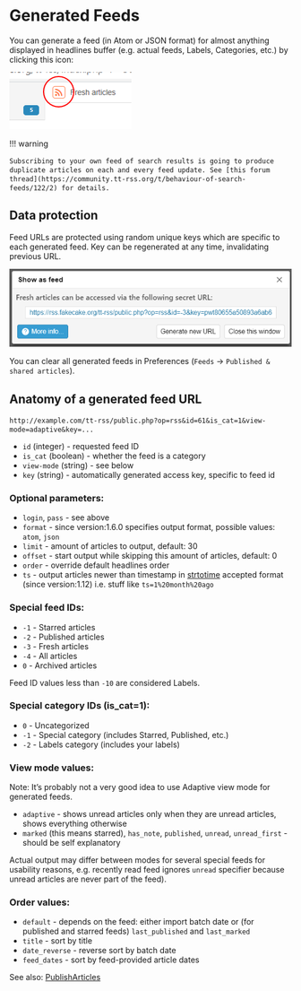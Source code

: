# Generated Feeds

You can generate a feed (in Atom or JSON format) for almost anything displayed
in headlines buffer (e.g. actual feeds, Labels, Categories, etc.) by clicking
this icon:

![](../images/gen_feed_icon.png)

!!! warning

    Subscribing to your own feed of search results is going to produce
    duplicate articles on each and every feed update. See [this forum thread](https://community.tt-rss.org/t/behaviour-of-search-feeds/122/2) for details.

## Data protection

Feed URLs are protected using random unique keys which are specific to each
generated feed. Key can be regenerated at any time, invalidating previous URL.

![](../images/gen_feed_dialog.png)

You can clear all generated feeds in Preferences (`Feeds` &rarr; `Published &
shared articles`).

## Anatomy of a generated feed URL

```
http://example.com/tt-rss/public.php?op=rss&id=61&is_cat=1&view-mode=adaptive&key=...
```

-   ``id`` (integer) - requested feed ID
-   ``is_cat`` (boolean) - whether the feed is a category
-   ``view-mode`` (string) - see below
-   ``key`` (string) - automatically generated access key, specific to feed id

### Optional parameters:

-   ``login``, ``pass`` - see above
-   ``format`` - since version:1.6.0 specifies output format, possible values: ``atom``, ``json``
-   ``limit`` - amount of articles to output, default: 30
-   ``offset`` - start output while skipping this amount of articles, default: 0
-   ``order`` - override default headlines order
-   ``ts`` - output articles newer than timestamp in [strtotime](http://www.php.net/manual/en/function.strtotime.php)
    accepted format (since version:1.12) i.e. stuff like <code>ts=1%20month%20ago</code>

### Special feed IDs:

-   ``-1`` - Starred articles
-   ``-2`` - Published articles
-   ``-3`` - Fresh articles
-   ``-4`` - All articles
-   ``0`` - Archived articles

Feed ID values less than `-10` are considered Labels.

### Special category IDs (is\_cat=1):

-  ``0`` - Uncategorized
- ``-1`` - Special category (includes Starred, Published, etc.)
- ``-2`` - Labels category (includes your labels)

### View mode values:

Note: It’s probably not a very good idea to use Adaptive view mode for
generated feeds.

-   <code>adaptive</code> - shows unread articles only when they are
    unread articles, shows everything otherwise
-   <code>marked</code> (this means starred), <code>has\_note</code>,
    <code>published</code>, <code>unread</code>,
    <code>unread\_first</code> - should be self explanatory

Actual output may differ between modes for several special feeds for
usability reasons, e.g. recently read feed ignores <code>unread</code>
specifier because unread articles are never part of the feed).

### Order values:

-   ``default`` - depends on the feed: either import batch date or (for published and starred feeds) ``last_published`` and ``last_marked``
-   ``title`` - sort by title
-   ``date_reverse`` - reverse sort by batch date
-   ``feed_dates`` - sort by feed-provided article dates

See also: [PublishArticles](PublishArticles.md)
